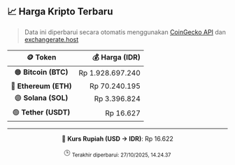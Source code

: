

<!-- HARGA_KRIPTO -->
## 📈 Harga Kripto Terbaru

> Data ini diperbarui secara otomatis menggunakan [CoinGecko API](https://www.coingecko.com/) dan [exchangerate.host](https://exchangerate.host/)

<div align="center">

| 🪙 Token | 💰 Harga (IDR) |
|:------:|---------------:|
| 🟠 **Bitcoin (BTC)**   | Rp 1.928.697.240 |
| 🔵 **Ethereum (ETH)**  | Rp 70.240.195 |
| 🟣 **Solana (SOL)**    | Rp 3.396.824 |
| 🟢 **Tether (USDT)**   | Rp 16.627 |

---

💱 **Kurs Rupiah (USD → IDR)**: Rp 16.622

🕒 <sub>Terakhir diperbarui: 27/10/2025, 14.24.37</sub>

</div>
<!-- /HARGA_KRIPTO -->